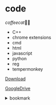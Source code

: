 # code
*coffeecat*🥳🎉

* C++
* chrome extensions
* cmd
* html
* javascript
* python
* reg
* tempermonkey

[Download](https://codeload.github.com/coffeecat123/code/zip/refs/heads/main)

[GoogleDrive]([https://drive.google.com/drive/folders/1UmX68StVrgIbbXvopNGSeFp6eCt4xI49?usp=share_link](https://drive.google.com/drive/folders/1Hfx5Vy1fGsqtNIe9K2WrxYeAEmNy7sBE?usp=drive_link))

<details><summary>bookmark</summary>

```js
javascript:(function() {
    alert("coffeecat");
})();
```
</details>
